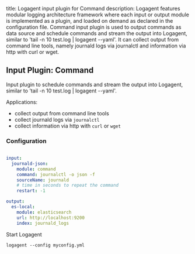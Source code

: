 title: Logagent input plugin for Command 
description: Logagent features modular logging architecture framework where each input or output module is implemented as a plugin, and loaded on demand as declared in the configuration file. Command input plugin is used to output commands as data source and schedule commands and stream the output into Logagent, similar to 'tail -n 10 test.log | logagent --yaml'. It can collect output from command line tools, namely journald logs via journalctl and information via http with curl or wget.

## Input Plugin: Command 

Input plugin to schedule commands and stream the output into Logagent, similar to 'tail -n 10 test.log | logagent --yaml'. 

Applications: 

- collect output from command line tools
- collect journald logs via `journalctl`
- collect information via http with `curl` or `wget`


### Configuration

```yaml

input:
  journald-json: 
    module: command
    command: journalctl -o json -f
    sourceName: journald
    # time in seconds to repeat the command
    restart: -1

output:
  es-local:
    module: elasticsearch
    url: http://localhost:9200
    index: journald_logs

```

Start Logagent

```
logagent --config myconfig.yml
```
